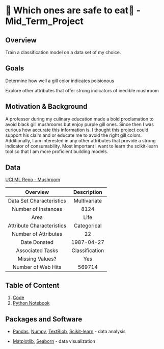 # :mushroom: Which ones are safe to eat:mushroom:  - Mid_Term_Project 

## Overview

Train a classification model on a data set of my choice.

## Goals

Determine how well a gill color indicates poisionous

Explore other attributes that offer strong indicators of inedible mushroom

## Motivation & Background

A professor during my culinary education made a bold proclamation to avoid black gill mushrooms but enjoy purple gill ones. Since then I was curious how accurate this information is. I thought this project could support his claim and or educate me to avoid the right gill colors. Additionally, I am interested in any other attributes that provide a strong indicator of consumability. Most important I want to learn the scikit-learn tool so that I am more proficient building models.

## Data

[UCI ML Repo - Mushroom](https://archive.ics.uci.edu/ml/machine-learning-databases/mushroom/agaricus-lepiota.data)

| Overview | Description |
| :---: | :---: |
| Data Set Characteristics | Multivariate |
| Number of Instances | 8124 |
| Area | Life |
| Attribute Characteristics | Categorical |
| Number of Attributes | 22 |
| Date Donated | 1987-04-27|
| Associated Tasks | Classification |
| Missing Values? | Yes |
| Number of Web Hits | 569714 |


## Table of Content

1. [Code](https://github.com/tvanwer1/Mid_Term_Project/tree/main/Technical%20Notebook)
2. [Python Notebook](https://github.com/tvanwer1/Mid_Term_Project/blob/main/Technical%20Notebook/Mushroom_Final.ipynb)



## Packages and Software

+ [Pandas](https://pandas.pydata.org/), [Numpy](https://numpy.org/), [TextBlob](https://textblob.readthedocs.io/en/dev/install.html), [Scikit-learn](https://scikit-learn.org/stable/index.html) - data analysis
	
+ [Matplotlib](https://matplotlib.org/), [Seaborn](https://seaborn.pydata.org/ ) - data visualization
